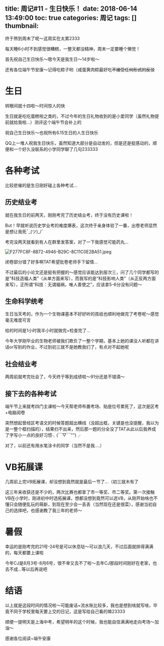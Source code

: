title: 周记#11 - 生日快乐！
date: 2018-06-14 13:49:00
toc: true
categories: 周记
tags: []
thumbnail: 
---
终于熬到周末了呢～这周实在太累2333

每天睡6小时不到感觉很糟糕，一整天都没精神，周末一定要睡个懒觉！

首先祝自己生日快乐～嗯今天是我生日～14岁啦～

还有各位端午节安康～记得吃粽子哟（咸蛋黄肉粽最好吃~~不接受任何形式的反驳~~

<!--more-->

# 生日 #

转眼间就十四啦～时间惊人的快

生日就是吃吃蛋糕啦之类的，不过今年的生日礼物收到的是小爱同学（虽然礼物提前就给我啦...）测评这个端午节会补上的

祝自己生日快乐～也祝所有6.15生日的人生日快乐

QQ上一堆人祝我生日快乐，虽然知道大部分是自动发的，但是还是挺感动的，顺便和一个好久没联系的小学同学聊了几句233333

# 各种考试 #

比较悲催的是生日刚好碰上各种考试...

## 历史结业考 ##

就在我生日的前两天，刚刚考完了历史结业考，终于没有历史课啦！

But！早就听说历史学业考的难度爆表，这次终于亲身体验了一番，出卷老师显然是想让我死¯\_(ツ)_/¯

考完没两天就看到有人在群里发答案，对了一下我感觉可能药丸...

![F277FC8F-8B72-4946-B29C-8C11C0E2BA51.jpeg][1]

闭卷部分错了好多啊TAT希望批卷老师手下留情...

不过最后的小论文还是挺有把握的～感觉应该能达到层次三，问了几个同学都写的是“科技造福人类”（从单方面来写），而我写的是“科技影响人类”（从正反两方面来写），正所谓“科技：无谓福祸，唯人善使之”，应该拿5-6分没有问题～

## 生命科学统考 ##

生日当天考的，作为一个生物课基本不好好听的孩纸也顺利地做完了考卷呢～感觉毫无难度可言

给的时间是1小时我半小时就做完+检查完了...

今年大学刚毕业的生物老师被我们欺负了一整个学期，基本上她的课没人听都在讲话or写别的作业，不过到初三就不是她教我们了，有点对不起她呢

## 社会结业考 ##

两周前就考完社会了，今天终于等到成绩啦～91分还是不错滴～

## 接下去的各种考试 ##

端午节上来就考四门主课啦～今天帮老师布置考场、贴座位号累死了，这次是区考+电脑阅卷

突然想起曾经区考语文的时候答题超出横线（没超出框，关键是也没提醒，我以为是一整个框扫描的），结果扫不出来，然后那一题的分全没了TAT从此以后我养成了字写小一点的良好习惯╮(￣▽￣"")╭

对了，以前还有用水笔涂卡的同学（当然不是我....）

# VB拓展课 #

几周前上完VB拓展课，却没想到竟然就是最后一节了...（初三就木有了

这三年来收获还是不少的，两次比赛也都拿了市一等奖、市二等奖。第一次接触VB在小学时，刚进初中时选拓展课，想都没想到竟然可以选VB，从刚开始啥也不懂只会随便乱玩的萌新，到现在至少会一丢丢（当然现在还是很菜），感谢当初自己的选择吧，也感谢教了我三年的老师～

# 暑假 #

幸运的是刚考完的21号-24号是可以休息哒～可以浪几天，不过后面就排得满满的，每天都要上课啦

今年CJ是8月3号-8月6号，很不幸又去不了啦～去年CJ那段时间刚好在老家，也去不成...等以后再说吧

# 结语 #

以上就是这段时间的情况啦～可能废话+流水账比较多，我也是想到啥就写啥，毕竟不同于学校里每天要上交的日记，这是写给自己看的嘛23333

顺便一提明天是上海中考，希望明年的这个时候，我也能自信满满地走向考场～加油～

感谢各位阅读~端午安康

  [1]: https://blog-img-1251828412.image.myqcloud.com/2018/06/14/106196241.jpeg